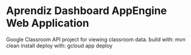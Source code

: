 # Aprendiz Dashboard AppEngine Web Application
Google Classroom API project for viewing classroom data.
build with: mvn clean install
deploy with: gcloud app deploy